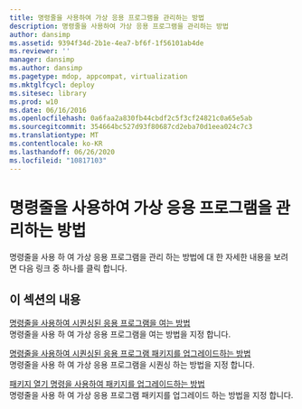 ```yaml
---
title: 명령줄을 사용하여 가상 응용 프로그램을 관리하는 방법
description: 명령줄을 사용하여 가상 응용 프로그램을 관리하는 방법
author: dansimp
ms.assetid: 9394f34d-2b1e-4ea7-bf6f-1f56101ab4de
ms.reviewer: ''
manager: dansimp
ms.author: dansimp
ms.pagetype: mdop, appcompat, virtualization
ms.mktglfcycl: deploy
ms.sitesec: library
ms.prod: w10
ms.date: 06/16/2016
ms.openlocfilehash: 0a6faa2a830fb44cbdf2c5f3cf24821c0a65e5ab
ms.sourcegitcommit: 354664bc527d93f80687cd2eba70d1eea024c7c3
ms.translationtype: MT
ms.contentlocale: ko-KR
ms.lasthandoff: 06/26/2020
ms.locfileid: "10817103"
---
```

# 명령줄을 사용하여 가상 응용 프로그램을 관리하는 방법


명령줄을 사용 하 여 가상 응용 프로그램을 관리 하는 방법에 대 한 자세한 내용을 보려면 다음 링크 중 하나를 클릭 합니다.

## 이 섹션의 내용


<a href="" id="how-to-open-a-sequenced-application-using-the-command-line"></a>[명령줄을 사용하여 시퀀싱된 응용 프로그램을 여는 방법](how-to-open-a-sequenced-application-using-the-command-line.md)  
명령줄을 사용 하 여 가상 응용 프로그램을 여는 방법을 지정 합니다.

<a href="" id="how-to-upgrade-a-sequenced-application-package-using-the-command-line"></a>[명령줄을 사용하여 시퀀싱된 응용 프로그램 패키지를 업그레이드하는 방법](how-to-upgrade-a-sequenced-application-package-using-the-command-line.md)  
명령줄을 사용 하 여 가상 응용 프로그램을 시퀀싱 하는 방법을 지정 합니다.

<a href="" id="how-to-upgrade-a-package-using-the-open-package-command"></a>[패키지 열기 명령을 사용하여 패키지를 업그레이드하는 방법](how-to-upgrade-a-package-using-the-open-package-command.md)  
명령줄을 사용 하 여 가상 응용 프로그램 패키지를 업그레이드 하는 방법을 지정 합니다.

 

 





